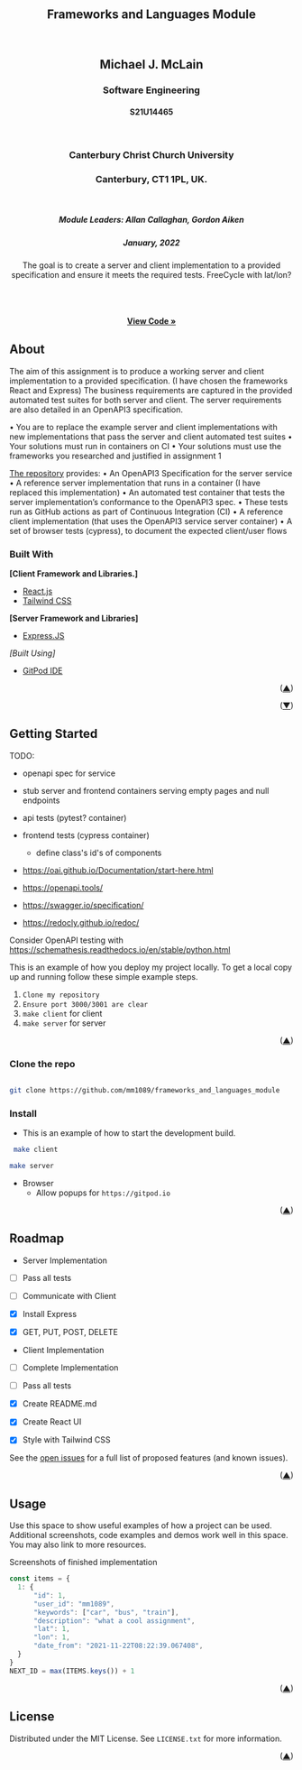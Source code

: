 <div id="top"></div>

<!-- Allan's module -->
<br />
<div align="center">
  <a href="https://github.com/mm1089/frameworks_and_languages_module">
  </a>

<h2 align="center">Frameworks and Languages Module</h3>
<br />
  <h2 align="center">Michael J. McLain</h2>
  <h3 align="center">Software Engineering</h3>
  <h4 align="center">S21U14465</h4>
  <br />
  <h3 align="center">Canterbury Christ Church University</h3>
  <h3 align="center">Canterbury, CT1 1PL, UK.</h3>
  <br />
  <h5 align="center">Module Leaders: Allan Callaghan, Gordon Aiken</h5>
  <h5>January, 2022</h5>

  <p align="center">
    The goal is to create a server and client implementation to a provided specification and ensure it meets the required tests.
	FreeCycle with lat/lon?</p>
    <br />
    <br />
    <br />
    <a align="center" href="https://github.com/mm1089/frameworks_and_languages_module"><strong>View Code »</strong></a>
  </p>
</div>

<!-- ABOUT THE PROJECT -->
## About

The aim of this assignment is to produce a working server and client implementation to a provided specification. (I have chosen the frameworks React and Express)
The business requirements are captured in the provided automated test suites for both server and client.
The server requirements are also detailed in an OpenAPI3 specification.

• You are to replace the example server and client implementations with new implementations that pass the server and client automated test suites
• Your solutions must run in containers on CI
• Your solutions must use the frameworks you researched and justified in assignment 1

[The repository](https://github.com/calaldees/frameworks_and_languages_module) provides:
• An OpenAPI3 Specification for the server service
• A reference server implementation that runs in a container (I have replaced this implementation)
• An automated test container that tests the server implementation’s conformance to the OpenAPI3 spec.
• These tests run as GitHub actions as part of Continuous Integration (CI)
• A reference client implementation (that uses the OpenAPI3 service server container)
• A set of browser tests (cypress), to document the expected client/user flows


### Built With

**[Client Framework and Libraries.]**

* [React.js](https://reactjs.org/)
* [Tailwind CSS](https://tailwindcss.com/)


**[Server Framework and Libraries]**

* [Express.JS](https://expressjs.com/)

*[Built Using]*

* [GitPod IDE](https://gitpod.io)

<p align="right">(<a href="#top">▲</a>)</p>
<p align="right">(<a href="#bottom">▼</a>)</p>


<!-- GETTING STARTED -->
## Getting Started


TODO:
* openapi spec for service
* stub server and frontend containers serving empty pages and null endpoints
* api tests (pytest? container)
* frontend tests (cypress container)
	* define class's id's of components


* https://oai.github.io/Documentation/start-here.html
* https://openapi.tools/
* https://swagger.io/specification/
* https://redocly.github.io/redoc/


Consider OpenAPI testing with
https://schemathesis.readthedocs.io/en/stable/python.html

This is an example of how you deploy my project locally.
To get a local copy up and running follow these simple example steps.

1. `Clone my repository`
2. `Ensure port 3000/3001 are clear`
3. `make client` for client 
4. `make server` for server

<p align="right">(<a href="#top">▲</a>)</p>

### Clone the repo

   ```sh
   
   git clone https://github.com/mm1089/frameworks_and_languages_module
   
   ```

<!-- INSTALL -->
### Install

* This is an example of how to start the development build.
 ```sh
  make client
  ```

   ```sh
  make server
  ``` 
  
  * Browser
	* Allow popups for `https://gitpod.io`

  <p align="right">(<a href="#top">▲</a>)</p>


<!-- ROADMAP -->

## Roadmap

- Server Implementation
- [ ] Pass all tests
- [ ] Communicate with Client
- [x] Install Express
- [x] GET, PUT, POST, DELETE



- Client Implementation
- [ ] Complete Implementation
- [ ] Pass all tests
- [x] Create README.md
- [x] Create React UI
- [x] Style with Tailwind CSS


See the [open issues](https://github.com/mm1089/airbnb/issues) for a full list of proposed features (and known issues).

<p align="right">(<a href="#top">▲</a>)</p>


<!-- USAGE EXAMPLES -->

## Usage

Use this space to show useful examples of how a project can be used.
Additional screenshots, code examples and demos work well in this space.
You may also link to more resources.

Screenshots of finished implementation


```javascript
const items = {
  1: {
      "id": 1,
      "user_id": "mm1089",
      "keywords": ["car", "bus", "train"],
      "description": "what a cool assignment",
      "lat": 1,
      "lon": 1,
      "date_from": "2021-11-22T08:22:39.067408",
  }
}
NEXT_ID = max(ITEMS.keys()) + 1
```

<p align="right">(<a href="#top">▲</a>)</p>

<!-- LICENSE -->

## License

Distributed under the MIT License. See `LICENSE.txt` for more information.

<p align="right">(<a href="#top">▲</a>)</p>

<div id="bottom"></div>
